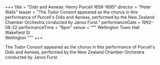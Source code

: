 +++
title = "Dido and Aeneas: Henry Purcell 1659-1695"
director = "Peter Walls"
teaser = "The Tudor Consort appeared as the chorus in this performance of Purcell's Dido and Aeneas, performed by the New Zealand Chamber Orchestra conducted by Janos Furst."
performanceDate = 1992-08-22
performanceTime = "8pm"
venue = """
Wellington Town Hall  
Wakefield St  
Wellington
"""
+++

The Tudor Consort appeared as the chorus in this performance of Purcell's Dido and Aeneas, performed by the New Zealand Chamber Orchestra conducted by Janos Furst.
